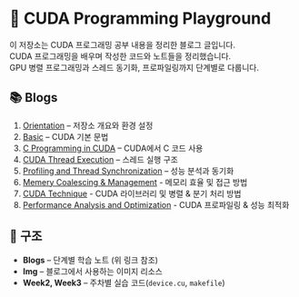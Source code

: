 # 🚀 CUDA Programming Playground

이 저장소는 CUDA 프로그래밍 공부 내용을 정리한 블로그 글입니다.  
CUDA 프로그래밍을 배우며 작성한 코드와 노트들을 정리했습니다.  
GPU 병렬 프로그래밍과 스레드 동기화, 프로파일링까지 단계별로 다룹니다.

## 📚 Blogs
1. [Orientation](./Blogs/01_Orientation.md) – 저장소 개요와 환경 설정  
2. [Basic](./Blogs/02_Basic.md) – CUDA 기본 문법  
3. [C Programming in CUDA](./Blogs/03_C_programming_in_CUDA.md) – CUDA에서 C 코드 사용  
4. [CUDA Thread Execution](./Blogs/04_CUDA_thread_execution.md) – 스레드 실행 구조  
5. [Profiling and Thread Synchronization](./Blogs/05_Profiling_and_thread_syn.md) – 성능 분석과 동기화  
6. [Memery Coalescing & Management](./Blogs/06_Memory_Management.md) - 메모리 효율 및 접근 방법
7. [CUDA Technique](./Blogs/07_CUDA_technique.md) - CUDA 라이브러리 및 병렬 & 분기 처리 방법
8. [Performance Analysis and Optimization](./Blogs/08_Performance_analysis_and_optimization.md) - CUDA 프로파일링 & 성능 최적화

## 📂 구조
- **Blogs** – 단계별 학습 노트 (위 링크 참조)  
- **Img** – 블로그에서 사용하는 이미지 리소스  
- **Week2, Week3** – 주차별 실습 코드(`device.cu`, `makefile`)
